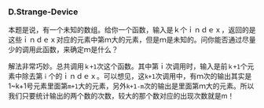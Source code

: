 ### D.Strange-Device

本题是说，有一个未知的数组。给你一个函数，输入是ｋ个ｉｎｄｅｘ，返回的是这些ｉｎｄｅｘ对应的元素中第ｍ大的元素，但是ｍ是未知的。问你能否通过尽量少的调用此函数，来确定ｍ是什么？

解法非常巧妙。总共调用```ｋ+1```次这个函数。其中第ｉ次调用时，输入是前```ｋ+1```个元素中除去第```ｉ```个的ｉｎｄｅｘ。可以想见，这```k+1```次调用中，有ｍ次的输出其实是1~k+1号元素里面第```m+1```大的元素，另外```k+1-m```次的输出是里面第ｍ大的元素。所以我们只要统计输出的两个数的次数，较大的那个数对应的出现次数就是m！
